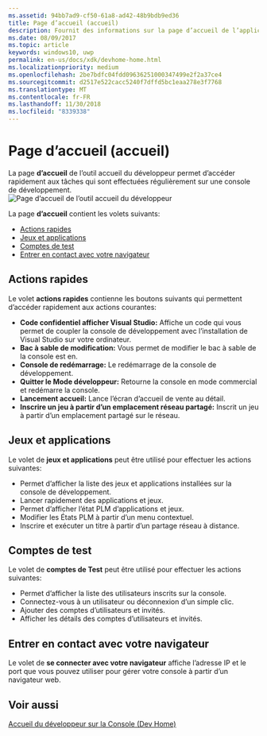 ```yaml
---
ms.assetid: 94bb7ad9-cf50-61a8-ad42-48b9bdb9ed36
title: Page d’accueil (accueil)
description: Fournit des informations sur la page d’accueil de l’application accueil du développeur pour Xbox One.
ms.date: 08/09/2017
ms.topic: article
keywords: windows10, uwp
permalink: en-us/docs/xdk/devhome-home.html
ms.localizationpriority: medium
ms.openlocfilehash: 2be7bdfc04fdd09636251000347499e2f2a37ce4
ms.sourcegitcommit: d2517e522cacc5240f7dffd5bc1eaa278e3f7768
ms.translationtype: MT
ms.contentlocale: fr-FR
ms.lasthandoff: 11/30/2018
ms.locfileid: "8339338"
---
```

# <a name="home-page-dev-home"></a>Page d’accueil (accueil)
   
  
La page **d’accueil** de l’outil accueil du développeur permet d’accéder rapidement aux tâches qui sont effectuées régulièrement sur une console de développement.   
 ![Page d’accueil de l’outil accueil du développeur](images/devhome_home.png)   
  
La page **d’accueil** contient les volets suivants:   
 
   *  [Actions rapides](#ID4EEB)  
   *  [Jeux et applications](#ID4EPC)  
   *  [Comptes de test](#ID4EQD)  
   *  [Entrer en contact avec votre navigateur](#ID4EFE)  

 
<a id="ID4EEB"></a>

   

## <a name="quick-actions"></a>Actions rapides  
   
  
Le volet **actions rapides** contienne les boutons suivants qui permettent d’accéder rapidement aux actions courantes:   
 
   *  **Code confidentiel afficher Visual Studio:** Affiche un code qui vous permet de coupler la console de développement avec l’installation de Visual Studio sur votre ordinateur.   
   *  **Bac à sable de modification:** Vous permet de modifier le bac à sable de la console est en.   
   *  **Console de redémarrage:** Le redémarrage de la console de développement.   
   *  **Quitter le Mode développeur:** Retourne la console en mode commercial et redémarre la console.   
   *  **Lancement accueil:** Lance l’écran d’accueil de vente au détail.   
   *  **Inscrire un jeu à partir d’un emplacement réseau partagé:** Inscrit un jeu à partir d’un emplacement partagé sur le réseau.   

  
<a id="ID4EPC"></a>

   

## <a name="games--apps"></a>Jeux et applications   
   
  
Le volet de **jeux et applications** peut être utilisé pour effectuer les actions suivantes:   
 
   *  Permet d’afficher la liste des jeux et applications installées sur la console de développement.  
   *  Lancer rapidement des applications et jeux.  
   *  Permet d’afficher l’état PLM d’applications et jeux.  
   *  Modifier les États PLM à partir d’un menu contextuel.  
   *  Inscrire et exécuter un titre à partir d’un partage réseau à distance.

  
<a id="ID4EQD"></a>

   

## <a name="test-accounts"></a>Comptes de test  
   
  
Le volet de **comptes de Test** peut être utilisé pour effectuer les actions suivantes:   
 
   *  Permet d’afficher la liste des utilisateurs inscrits sur la console.  
   *  Connectez-vous à un utilisateur ou déconnexion d’un simple clic.  
   *  Ajouter des comptes d’utilisateurs et invités.  
   *  Afficher les détails des comptes d’utilisateurs et invités.  

  
<a id="ID4EFE"></a>

   

## <a name="connect-with-your-browser"></a>Entrer en contact avec votre navigateur  
   
  
Le volet de **se connecter avec votre navigateur** affiche l’adresse IP et le port que vous pouvez utiliser pour gérer votre console à partir d’un navigateur web.   
  
<a id="ID4EPE"></a>

   

## <a name="see-also"></a>Voir aussi  
 [Accueil du développeur sur la Console (Dev Home)](dev-home.md)

  